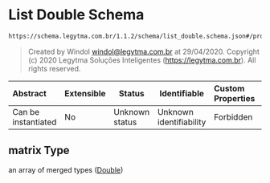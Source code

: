 # List Double Schema

```txt
https://schema.legytma.com.br/1.1.2/schema/list_double.schema.json#/properties/matrix
```




> Created by Windol [windol@legytma.com.br](mailto:windol@legytma.com.br) at 29/04/2020.
> Copyright (c) 2020 Legytma Soluções Inteligentes (<https://legytma.com.br>). All rights reserved.
>

| Abstract            | Extensible | Status         | Identifiable            | Custom Properties | Additional Properties | Access Restrictions | Defined In                                                                                            |
| :------------------ | ---------- | -------------- | ----------------------- | :---------------- | --------------------- | ------------------- | ----------------------------------------------------------------------------------------------------- |
| Can be instantiated | No         | Unknown status | Unknown identifiability | Forbidden         | Allowed               | none                | [color_filter_matrix.schema.json\*](../schema/color_filter_matrix.schema.json) |

## matrix Type

an array of merged types ([Double](list_double-double.md))
